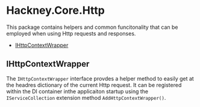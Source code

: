 # Hackney.Core.Http

This package contains helpers and common funcitonality that can be employed when using Http requests and responses.

* [IHttpContextWrapper](#IHttpContextWrapper)


## IHttpContextWrapper

The `IHttpContextWrapper` interface provdes a helper method to easily get at the headres dictionary of the current Http request.
It can be registered within the DI container inthe applicaiton startup using the `IServiceCollection` extension method `AddHttpContextWrapper()`.
